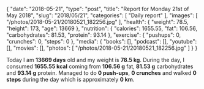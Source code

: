 {
    "date": "2018-05-21",
    "type": "post",
    "title": "Report for Monday 21st of May 2018",
    "slug": "2018\/05\/21",
    "categories": [
        "Daily report"
    ],
    "images": [
        "\/photos\/2018-05-21\/20180521_182256.jpg"
    ],
    "health": {
        "weight": 78.5,
        "height": 173,
        "age": 13669
    },
    "nutrition": {
        "calories": 1655.55,
        "fat": 106.56,
        "carbohydrates": 81.53,
        "protein": 93.14
    },
    "exercise": {
        "pushups": 0,
        "crunches": 0,
        "steps": 0
    },
    "media": {
        "books": [],
        "podcast": [],
        "youtube": [],
        "movies": [],
        "photos": [
            "\/photos\/2018-05-21\/20180521_182256.jpg"
        ]
    }
}

Today I am <strong>13669 days</strong> old and my weight is <strong>78.5 kg</strong>. During the day, I consumed <strong>1655.55 kcal</strong> coming from <strong>106.56 g</strong> fat, <strong>81.53 g</strong> carbohydrates and <strong>93.14 g</strong> protein. Managed to do <strong>0 push-ups</strong>, <strong>0 crunches</strong> and walked <strong>0 steps</strong> during the day which is approximately <strong>0 km</strong>.